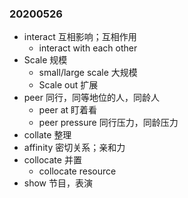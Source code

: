 ### 20200526
- interact 互相影响；互相作用
    - interact with each other
- Scale 规模
    - small/large scale 大规模
    - Scale out 扩展
- peer 同行，同等地位的人，同龄人
    -  peer at 盯着看
    - peer pressure 同行压力，同龄压力
- collate 整理
- affinity 密切关系；亲和力
- collocate 并置
    - collocate resource
- show 节目，表演